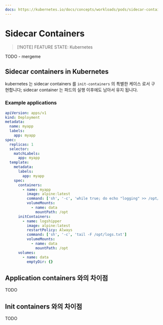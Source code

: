 ```yaml
---
docs: https://kubernetes.io/docs/concepts/workloads/pods/sidecar-containers/
---
```

# Sidecar Containers

> [!NOTE] FEATURE STATE: Kubernetes

TODO - mergeme

## Sidecar containers in Kubernetes

kubernetes 는 sidecar containers 를 `init-containers` 의 특별한 케이스 로서 구현합니다; sidecar container 는 파드의 실행 이후에도 남아서 유지 됩니다.

### Example applications

```yaml
apiVersion: apps/v1
kind: Deployment
metadata:
  name: myapp
  labels:
    app: myapp
spec:
  replicas: 1
  selector:
    matchLabels:
      app: myapp
  template:
    metadata:
      labels:
        app: myapp
    spec:
      containers:
        - name: myapp
          image: alpine:latest
          command: ['sh', '-c', 'while true; do echo "logging" >> /opt/logs.txt; sleep 1; done']
          volumeMounts:
            - name: data
              mountPath: /opt
      initContainers:
        - name: logshipper
          image: alpine:latest
          restartPolicy: Always
          command: ['sh', '-c', 'tail -F /opt/logs.txt']
          volumeMounts:
            - name: data
              mountPath: /opt
      volumes:
        - name: data
          emptyDir: {}
```

## Application containers 와의 차이점

TODO

## Init containers 와의 차이점

TODO